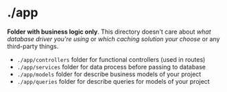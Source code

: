 # ./app

**Folder with business logic only**. This directory doesn't care about _what database driver you're using_ or _which caching solution your choose_ or any third-party things.

- `./app/controllers` folder for functional controllers (used in routes)
- `./app/services` folder for data process before passing to database
- `./app/models` folder for describe business models of your project
- `./app/queries` folder for describe queries for models of your project
